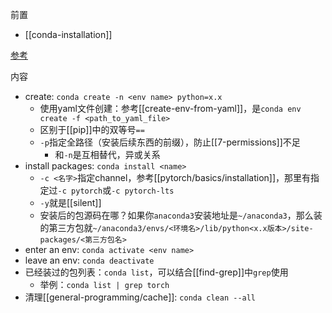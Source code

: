 前置
- [[conda-installation]]

[参考](https://docs.conda.io/projects/conda/en/stable/commands/index.html)

内容
- create: `conda create -n <env name> python=x.x`
    - 使用yaml文件创建：参考[[create-env-from-yaml]]，是`conda env create -f <path_to_yaml_file>`
    - 区别于[[pip]]中的双等号`==`
    - `-p`指定全路径（安装后续东西的前缀），防止[[7-permissions]]不足
      - 和`-n`是互相替代，异或关系
- install packages: `conda install <name>`
  - `-c <名字>`指定channel，参考[[pytorch/basics/installation]]，那里有指定过`-c pytorch`或`-c pytorch-lts`
  - `-y`就是[[silent]]
  - 安装后的包源码在哪？如果你`anaconda3`安装地址是`~/anaconda3`，那么装的第三方包就`~/anaconda3/envs/<环境名>/lib/python<x.x版本>/site-packages/<第三方包名>`
- enter an env: `conda activate <env name>`
- leave an env: `conda deactivate`
- 已经装过的包列表：`conda list`，可以结合[[find-grep]]中`grep`使用
  - 举例：`conda list | grep torch`
- 清理[[general-programming/cache]]: `conda clean --all`